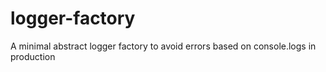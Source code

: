 # logger-factory
A minimal abstract logger factory to avoid errors based on console.logs in production
